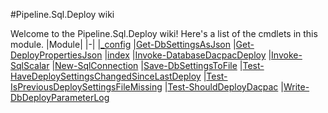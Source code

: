 #Pipeline.Sql.Deploy wiki

Welcome to the Pipeline.Sql.Deploy wiki!
Here's a list of the cmdlets in this module.
|Module|
|-|
|[_config](_config)
|[Get-DbSettingsAsJson](Get-DbSettingsAsJson)
|[Get-DeployPropertiesJson](Get-DeployPropertiesJson)
|[index](index)
|[Invoke-DatabaseDacpacDeploy](Invoke-DatabaseDacpacDeploy)
|[Invoke-SqlScalar](Invoke-SqlScalar)
|[New-SqlConnection](New-SqlConnection)
|[Save-DbSettingsToFile](Save-DbSettingsToFile)
|[Test-HaveDeploySettingsChangedSinceLastDeploy](Test-HaveDeploySettingsChangedSinceLastDeploy)
|[Test-IsPreviousDeploySettingsFileMissing](Test-IsPreviousDeploySettingsFileMissing)
|[Test-ShouldDeployDacpac](Test-ShouldDeployDacpac)
|[Write-DbDeployParameterLog](Write-DbDeployParameterLog)
